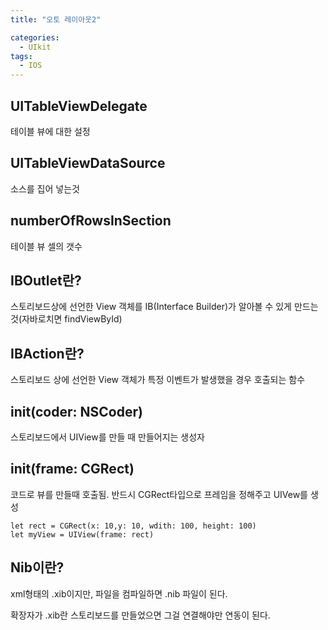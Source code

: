```yaml
---
title: "오토 레이아웃2"

categories:
  - UIkit
tags:
  - IOS
---
```


## UITableViewDelegate
테이블 뷰에 대한 설정  

## UITableViewDataSource
소스를 집어 넣는것

## numberOfRowsInSection
테이블 뷰 셀의 갯수  

## IBOutlet란?
스토리보드상에 선언한 View 객체를 IB(Interface Builder)가 알아볼 수 있게 만드는 것(자바로치면 findViewById)

## IBAction란?
스토리보드 상에 선언한 View 객체가 특정 이벤트가 발생했을 경우 호출되는 함수

## init(coder: NSCoder)
스토리보드에서 UIView를 만들 때 만들어지는 생성자  

## init(frame: CGRect)
코드로 뷰를 만들때 호출됨. 반드시 CGRect타입으로 프레임을 정해주고 UIVew를 생성
~~~
let rect = CGRect(x: 10,y: 10, wdith: 100, height: 100)
let myView = UIView(frame: rect)
~~~

## Nib이란?
xml형태의 .xib이지만, 파일을 컴파일하면 .nib 파일이 된다.  

확장자가 .xib란 스토리보드를 만들었으면 그걸 연결해야만 연동이 된다.



